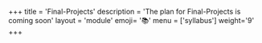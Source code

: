 +++
title = 'Final-Projects'
description = 'The plan for Final-Projects is coming soon'
layout = 'module'
emoji= '📚'
menu = ['syllabus']
weight='9'
+++
